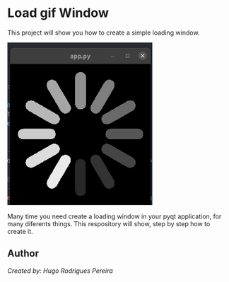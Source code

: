# Load gif Window

This project will show you how to create a simple loading window.

![image](./images/img001.png)

Many time you need create a loading window in your pyqt application, for many diferents things. This respository will show, step by step how to create it.

## Author

_Created by: Hugo Rodrigues Pereira_
